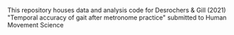 This repository houses data and analysis code for Desrochers & Gill (2021) "Temporal accuracy of gait after metronome practice" submitted to Human Movement Science
